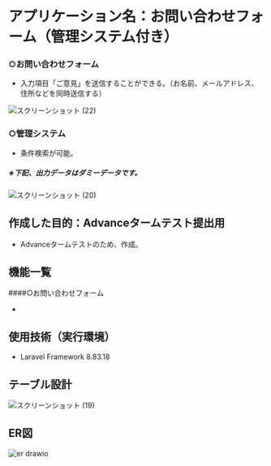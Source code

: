 # アプリケーション名：お問い合わせフォーム（管理システム付き）
### ○お問い合わせフォーム
- 入力項目「ご意見」を送信することができる。（お名前、メールアドレス、住所などを同時送信する）

![スクリーンショット (22)](https://user-images.githubusercontent.com/103915849/179387425-a077edcc-b7b7-4772-8e12-3a95bbf71ef9.png)



### ○管理システム
- 条件検索が可能。
##### ※下記、出力データはダミーデータです。

![スクリーンショット (20)](https://user-images.githubusercontent.com/103915849/179387324-5b446892-ed6e-4db3-b922-c1213dd80149.png)


## 作成した目的：Advanceタームテスト提出用
- Advanceタームテストのため、作成。

## 機能一覧
####○お問い合わせフォーム

- 

## 使用技術（実行環境）
- Laravel Framework 8.83.18

## テーブル設計

![スクリーンショット (19)](https://user-images.githubusercontent.com/103915849/179387707-c5b62aec-3598-47f0-816e-dfa31945a2ce.png)

## ER図

![er drawio](https://user-images.githubusercontent.com/103915849/179387439-89e638e2-4719-447a-9f26-fab70e32e082.png)
